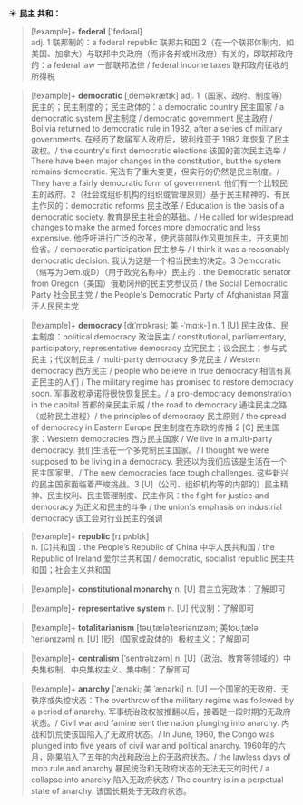 ☀ <span class="category">**民主 共和：**</span>
>[!example]+ <span class="vocabulary">**federal**</span> ['fedərəl]  
> <span class="definition">adj. 1 联邦制的：</span>a federal republic 联邦共和国 <span class="definition">2（在一个联邦体制内，如美国、加拿大）与联邦中央政府（而非各邦或州政府）有关的，即联邦政府的：</span>a federal law 一部联邦法律 / federal income taxes 联邦政府征收的所得税
            
>[!example]+ <span class="vocabulary">**democratic**</span> [ˌdeməˈkrætɪk]
> <span class="definition">adj. 1（国家、政府、制度等）民主的；民主制度的；民主政体的：</span>a democratic country 民主国家 / a democratic system 民主制度 / democratic government 民主政府 / Bolivia returned to democratic rule in 1982, after a series of military governments. 在经历了数届军人政府后，玻利维亚于 1982 年恢复了民主政权。/ the country's first democratic elections 该国的首次民主选举 / There have been major changes in the constitution, but the system remains democratic. 宪法有了重大变更，但实行的仍然是民主制度。/ They have a fairly democratic form of government. 他们有一个比较民主的政府。<span class="definition">2（社会或组织机构的组织或管理原则）基于民主精神的、有民主作风的：</span>democratic reforms 民主改革 / Education is the basis of a democratic society. 教育是民主社会的基础。/ He called for widespread changes to make the armed forces more democratic and less expensive. 他呼吁进行广泛的改革，使武装部队作风更加民主，开支更加俭省。/ democratic participation 民主参与 / I think it was a reasonably democratic decision. 我认为这是一个相当民主的决定。<span class="definition">3 Democratic（缩写为Dem.或D）（用于政党名称中）民主的：</span>the Democratic senator from Oregon（美国）俄勒冈州的民主党参议员 / the Social Democratic Party 社会民主党 / the People's Democratic Party of Afghanistan 阿富汗人民民主党

>[!example]+ <span class="vocabulary">**democracy**</span> [dɪˈmɒkrəsi; 美 -ˈmɑ:k-]
> <span class="definition">n. 1 [U] 民主政体、民主制度：</span>political democracy 政治民主 / constitutional, parliamentary, participatory, representative democracy 立宪民主；议会民主；参与式民主；代议制民主 / multi-party democracy 多党民主 / Western democracy 西方民主 / people who believe in true democracy 相信有真正民主的人们 / The military regime has promised to restore democracy soon. 军事政权承诺将很快恢复民主。/ a pro-democracy demonstration in the capital 首都的亲民主示威 / the road to democracy 通往民主之路（或称民主进程）/ the principles of democracy 民主原则 / the spread of democracy in Eastern Europe 民主制度在东欧的传播 <span class="definition">2 [C] 民主国家：</span>Western democracies 西方民主国家 / We live in a multi-party democracy. 我们生活在一个多党制民主国家。/ I thought we were supposed to be living in a democracy. 我还以为我们应该是生活在一个民主国家里。/ The new democracies face tough challenges. 这些新兴的民主国家面临着严峻挑战。<span class="definition">3 [U]（公司、组织机构等的内部的）民主精神、民主权利、民主管理制度、民主作风：</span>the fight for justice and democracy 为正义和民主的斗争 / the union's emphasis on industrial democracy 该工会对行业民主的强调

>[!example]+ <span class="vocabulary">**republic**</span> [rɪ'pʌblɪk]  
> <span class="definition">n. [C]共和国：</span>the People’s Republic of China 中华人民共和国 / the Republic of Ireland 爱尔兰共和国 / democratic, socialist republic 民主共和国；社会主义共和国
           
>[!example]+ <span class="vocabulary">**constitutional monarchy**</span>
> <span class="definition">n. [U] 君主立宪政体：</span>了解即可

>[!example]+ <span class="vocabulary">**representative system**</span>
> <span class="definition">n. [U] 代议制：</span>了解即可

>[!example]+ <span class="vocabulary">**totalitarianism**</span> [təʊˌtæləˈteəriənɪzəm; 美toʊˌtæləˈteriənɪzəm]
> <span class="definition">n. [U] [贬]（国家或政体的）极权主义：</span>了解即可

>[!example]+ <span class="vocabulary">**centralism**</span> [ˈsentrəlɪzəm]
> <span class="definition">n. [U]（政治、教育等领域的）中央集权制、中央集权主义、集中制：</span>了解即可
           
>[!example]+ <span class="vocabulary">**anarchy**</span> [ˈænəki; 美 ˈænərki]
> <span class="definition">n. [U] 一个国家的无政府、无秩序或失控状态：</span>The overthrow of the military regime was followed by a period of anarchy. 军事统治政权被推翻以后，接着是一段时期的无政府状态。/ Civil war and famine sent the nation plunging into anarchy. 内战和饥荒使该国陷入了无政府状态。/ In June, 1960, the Congo was plunged into five years of civil war and political anarchy. 1960年的六月，刚果陷入了五年的内战和政治上的无政府状态。/ the lawless days of mob rule and anarchy 暴民统治和无政府状态的无法无天的时代 / a collapse into anarchy 陷入无政府状态 / The country is in a perpetual state of anarchy. 该国长期处于无政府状态。


